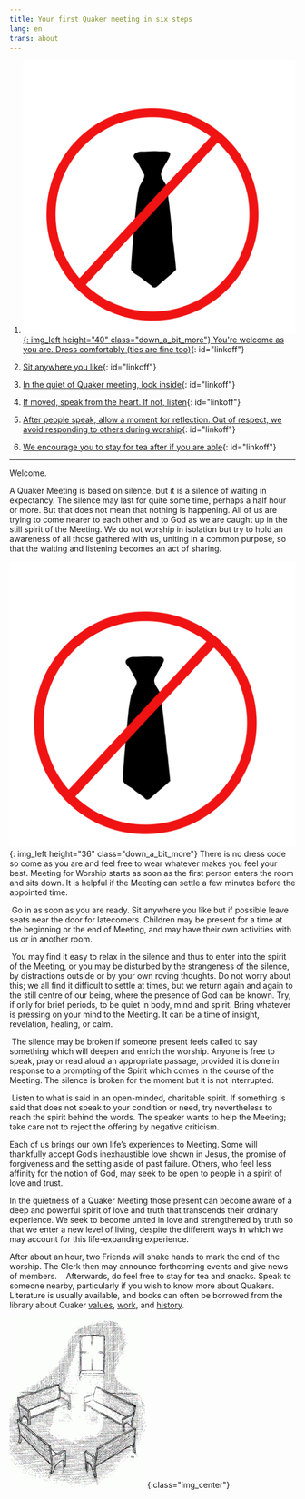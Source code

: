 ```yaml
---
title: Your first Quaker meeting in six steps
lang: en
trans: about
---
```

1. [![](/assets/images/no-tie_color.png){: img_left height="40" class="down_a_bit_more"} You're welcome as you are. Dress comfortably (ties are fine too)](#notie){: id="linkoff"}  <br>

2. [<i class="fas fa-chair fa-fw fa-2x down_a_bit_more" style="color: #4d1a00;"></i> Sit anywhere you like](#chair){: id="linkoff"}

  
1. [<i class="fas fa-search fa-fw fa-2x color-1-text down_a_bit_more"></i> In the quiet of Quaker meeting, look inside](#look){: id="linkoff"}

  
1. [<i class="fas fa-hand-holding-heart fa-fw fa-2x" style="color: crimson"></i> If moved, speak from the heart. If not, listen](#heart){: id="linkoff"}


1. [<i class="far fa-pause-circle fa-fw fa-2x color-1-light-text down_a_bit_more"></i> After people speak, allow a moment for reflection. Out of respect, we avoid responding to others during worship](#wait){: id="linkoff"}


1. [<i class="fas fa-mug-hot fa-fw fa-2x color-1-dark-text"></i> We encourage you to stay for tea after if you are able](#tea){: id="linkoff"}

  
************

Welcome.

A Quaker Meeting is based on silence, but it is a silence of waiting in expectancy. The silence may last for quite some time, perhaps a half hour or more. But that does not mean that nothing is happening. All of us are trying to come nearer to each other and to God as we are caught up in the still spirit of the Meeting. We do not worship in isolation but try to hold an awareness of all those gathered with us, uniting in a common purpose, so that the waiting and listening becomes an act of sharing.

![](/assets/images/no-tie_color.png){: img_left height="36" class="down_a_bit_more"}<span class="stanchor"><a name="notie"> </a></span> There is no dress code so come as you are and feel free to wear whatever makes you feel your best. Meeting for Worship starts as soon as the first person enters the room and sits down. It is helpful if the Meeting can settle a few minutes before the appointed time.

<i class="fas fa-chair" style="color: #4d1a00;"></i><span class="stanchor"><a name="chair"> </a></span> &nbsp;Go in as soon as you are ready. Sit anywhere you like but if possible leave seats near the door for latecomers. Children may be present for a time at the beginning or the end of Meeting, and may have their own activities with us or in another room.

<i class="fas fa-search color-1-text"></i><span class="stanchor"><a name="look"> </a></span> &nbsp;You may find it easy to relax in the silence and thus to enter into the spirit of the Meeting, or you may be disturbed by the strangeness of the silence, by distractions outside or by your own roving thoughts. Do not worry about this; we all find it difficult to settle at times, but we return again and again to the still centre of our being, where the presence of God can be known. Try, if only for brief periods, to be quiet in body, mind and spirit. Bring whatever is pressing on your mind to the Meeting. It can be a time of insight, revelation, healing, or calm.

<i class="fas fa-hand-holding-heart" style="color: crimson"></i><span class="stanchor"><a name="heart"> </a></span> &nbsp;The silence may be broken if someone present feels called to say something which will deepen and enrich the worship. Anyone is free to speak, pray or read aloud an appropriate passage, provided it is done in response to a prompting of the Spirit which comes in the course of the Meeting. The silence is broken for the moment but it is not interrupted.

<i class="far fa-pause-circle color-1-light-text"></i><span class="stanchor"><a name="wait"> </a></span> &nbsp;Listen to what is said in an open-minded, charitable spirit. If something is said that does not speak to your condition or need, try nevertheless to reach the spirit behind the words. The speaker wants to help the Meeting; take care not to reject the offering by negative criticism.

Each of us brings our own life’s experiences to Meeting. Some will thankfully accept God’s inexhaustible love shown in Jesus, the promise of forgiveness and the setting aside of past failure. Others, who feel less affinity for the notion of God, may seek to be open to people in a spirit of love and trust.

In the quietness of a Quaker Meeting those present can become aware of a deep and powerful spirit of love and truth that transcends their ordinary experience. We seek to become united in love and strengthened by truth so that we enter a new level of living, despite the different ways in which we may account for this life-expanding experience.

After about an hour, two Friends will shake hands to mark the end of the worship. The Clerk then may announce forthcoming events and give news of members. &nbsp;<i class="fas fa-mug-hot color-1-dark-text"></i><span class="stanchor"><a name="tea"> </a></span> &nbsp;Afterwards, do feel free to stay for tea and snacks. Speak to someone nearby, particularly if you wish to know more about Quakers. &nbsp;<i class="fas fa-book-reader color-1-text"></i> Literature is usually available, and books can often be borrowed from the library about Quaker [values](intro.html), [work](/testimonies.html), and [history](links_history.html).

![](assets/images/benches2-243x300.gif){:class="img_center"}
